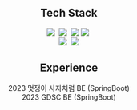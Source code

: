 <div align="center">
<h2>Tech Stack</h2>

<p align="center">
  <img src="https://img.shields.io/badge/Java-007396?style=flat-square&logo=Java&logoColor=white"/></a>&nbsp
  <img src="https://img.shields.io/badge/SpringBoot-6DB33F?style=flat-square&logo=Springboot&logoColor=white"/></a>&nbsp

<img src="https://img.shields.io/badge/JSON Web Tokens-000000?style=flat-square&logo=JSON Web Tokens&logoColor=white"/>
  <img src="https://img.shields.io/badge/Python-00599C?style=flat-square&logo=Python&logoColor=white"/></a>&nbsp 
  <br>
  <img src="https://img.shields.io/badge/Mysql-E6B91E?style=flat-square&logo=MySql&logoColor=white"/></a>&nbsp 

<img src="https://img.shields.io/badge/Linux-FCC624?style=flat-square&logo=Linux&logoColor=white"/>

<br>

</p>
<h2>Experience</h2>
2023 멋쟁이 사자처럼 BE (SpringBoot) <br>
2023 GDSC BE (SpringBoot)
</div>

